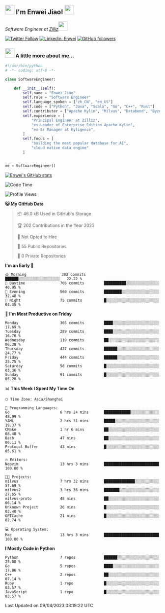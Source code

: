 <h2><img src="https://emojis.slackmojis.com/emojis/images/1531849430/4246/blob-sunglasses.gif?1531849430" width="30"/> I'm  Enwei Jiao! <img src="https://media.giphy.com/media/juBt25nT1KGys/giphy.gif" width=30> </h2>
<!-- <img align='right' src="https://media.giphy.com/media/M9gbBd9nbDrOTu1Mqx/giphy.gif" width="230"> -->
<p><em>Software Engineer at <a href="https://zilliz.com/">Zilliz</a><img src="https://media.giphy.com/media/WUlplcMpOCEmTGBtBW/giphy.gif" width="30"></em></p>

[![Twitter Follow](https://img.shields.io/twitter/follow/misteranmol?label=Follow)](https://twitter.com/intent/follow?screen_name=EnweiJiao)
[![Linkedin: Enwei](https://img.shields.io/badge/-enwei-blue?style=&logo=Linkedin&logoColor=white&link=https://www.linkedin.com/in/enwei-jiao-41192a97)](https://www.linkedin.com/in/enwei-jiao-41192a97/)
[![GitHub followers](https://img.shields.io/github/followers/jiaoew1991?label=Follow&style=social)](https://github.com/jiaoew1991)


### <img src="https://media.giphy.com/media/VgCDAzcKvsR6OM0uWg/giphy.gif" width="30"> A little more about me...  

```python
#!/usr/bin/python
# -*- coding: utf-8 -*-

class SoftwareEngineer:

    def __init__(self):
        self.name = "Enwei Jiao"
        self.role = "Software Engineer"
        self.language_spoken = ["zh_CN", "en_US"]
        self.code = ["Python", "Java", "Scala", "Go", "C++", "Rust"]
        self.contributer = ["Apache Kylin", "Milvus", "Databend", "Byzer-Lang"]
        self.experience = [
            "Principal Engineer at Zilliz",
            "ex-Leader of Enterprise Edition Apache Kylin",
            "ex-Sr Manager at Kyligence",
        ]
        self.focus = [
            "building the most popular database for AI",
            "cloud native data engine"
        ]


me = SoftwareEngineer()
```

[![Enwei's GitHub stats](https://github-readme-stats.vercel.app/api?username=jiaoew1991&count_private=true&show_icons=true)](https://github.com/jiaoew1991/jiaoew1991)

<!-- [![Top Langs](https://github-readme-stats.vercel.app/api/top-langs/?username=jiaoew1991&layout=compact)](https://github.com/jiaoew1991/jiaoew1991) -->

<!--START_SECTION:waka-->
![Code Time](http://img.shields.io/badge/Code%20Time-619%20hrs%202%20mins-blue)

![Profile Views](http://img.shields.io/badge/Profile%20Views-1-blue)

**🐱 My GitHub Data** 

> 📦 46.0 kB Used in GitHub's Storage 
 > 
> 🏆 202 Contributions in the Year 2023
 > 
> 🚫 Not Opted to Hire
 > 
> 📜 55 Public Repositories 
 > 
> 🔑 0 Private Repositories 
 > 
**I'm an Early 🐤** 

```text
🌞 Morning                383 commits         ██████░░░░░░░░░░░░░░░░░░░   22.22 % 
🌆 Daytime                706 commits         ██████████░░░░░░░░░░░░░░░   40.95 % 
🌃 Evening                560 commits         ████████░░░░░░░░░░░░░░░░░   32.48 % 
🌙 Night                  75 commits          █░░░░░░░░░░░░░░░░░░░░░░░░   04.35 % 
```
📅 **I'm Most Productive on Friday** 

```text
Monday                   305 commits         ████░░░░░░░░░░░░░░░░░░░░░   17.69 % 
Tuesday                  289 commits         ████░░░░░░░░░░░░░░░░░░░░░   16.76 % 
Wednesday                110 commits         ██░░░░░░░░░░░░░░░░░░░░░░░   06.38 % 
Thursday                 427 commits         ██████░░░░░░░░░░░░░░░░░░░   24.77 % 
Friday                   444 commits         ██████░░░░░░░░░░░░░░░░░░░   25.75 % 
Saturday                 58 commits          █░░░░░░░░░░░░░░░░░░░░░░░░   03.36 % 
Sunday                   91 commits          █░░░░░░░░░░░░░░░░░░░░░░░░   05.28 % 
```


📊 **This Week I Spent My Time On** 

```text
🕑︎ Time Zone: Asia/Shanghai

💬 Programming Languages: 
Go                       6 hrs 24 mins       ████████████░░░░░░░░░░░░░   48.99 % 
YAML                     2 hrs 31 mins       █████░░░░░░░░░░░░░░░░░░░░   19.37 % 
CMake                    1 hr 6 mins         ██░░░░░░░░░░░░░░░░░░░░░░░   08.48 % 
Bash                     47 mins             ██░░░░░░░░░░░░░░░░░░░░░░░   06.11 % 
Protocol Buffer          43 mins             █░░░░░░░░░░░░░░░░░░░░░░░░   05.61 % 

🔥 Editors: 
Neovim                   13 hrs 3 mins       █████████████████████████   100.00 % 

🐱‍💻 Projects: 
milvus                   7 hrs 32 mins       ██████████████░░░░░░░░░░░   57.69 % 
milvus2                  3 hrs 36 mins       ███████░░░░░░░░░░░░░░░░░░   27.65 % 
milvus-proto             48 mins             ██░░░░░░░░░░░░░░░░░░░░░░░   06.14 % 
Unknown Project          26 mins             █░░░░░░░░░░░░░░░░░░░░░░░░   03.40 % 
GPTCache                 21 mins             █░░░░░░░░░░░░░░░░░░░░░░░░   02.74 % 

💻 Operating System: 
Mac                      13 hrs 3 mins       █████████████████████████   100.00 % 
```

**I Mostly Code in Python** 

```text
Python                   7 repos             ██████░░░░░░░░░░░░░░░░░░░   25.00 % 
Go                       5 repos             ████░░░░░░░░░░░░░░░░░░░░░   17.86 % 
C++                      2 repos             ██░░░░░░░░░░░░░░░░░░░░░░░   07.14 % 
Ruby                     1 repo              █░░░░░░░░░░░░░░░░░░░░░░░░   03.57 % 
JavaScript               1 repo              █░░░░░░░░░░░░░░░░░░░░░░░░   03.57 % 
```




 Last Updated on 09/04/2023 03:19:22 UTC
<!--END_SECTION:waka-->
